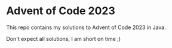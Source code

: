 # Advent of Code 2023

This repo contains my solutions to Advent of Code 2023 in Java.

Don't expect all solutions, I am short on time ;)
